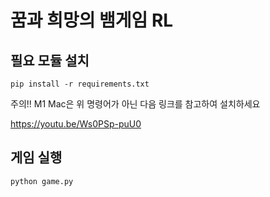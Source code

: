 # 꿈과 희망의 뱀게임 RL

## 필요 모듈 설치
```pip install -r requirements.txt```

주의!! M1 Mac은 위 명령어가 아닌 다음 링크를 참고하여 설치하세요

https://youtu.be/Ws0PSp-puU0

## 게임 실행
```python game.py```
